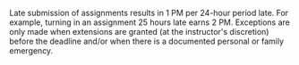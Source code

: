 Late submission of assignments results in 1 PM per 24-hour period late.
For example, turning in an assignment 25 hours late earns 2 PM. Exceptions are only made when extensions are granted (at the instructor's discretion) before the deadline and/or when there is a documented personal or family emergency.